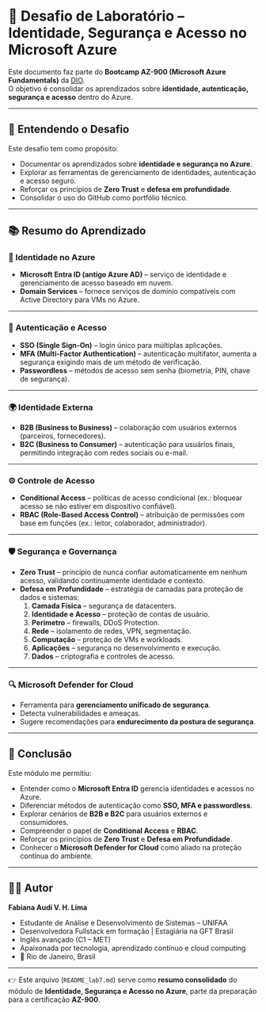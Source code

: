 # 🔐 Desafio de Laboratório – Identidade, Segurança e Acesso no Microsoft Azure

Este documento faz parte do **Bootcamp AZ-900 (Microsoft Azure Fundamentals)** da [DIO](https://dio.me).  
O objetivo é consolidar os aprendizados sobre **identidade, autenticação, segurança e acesso** dentro do Azure.

---

## 📖 Entendendo o Desafio

Este desafio tem como propósito:  

- Documentar os aprendizados sobre **identidade e segurança no Azure**.  
- Explorar as ferramentas de gerenciamento de identidades, autenticação e acesso seguro.  
- Reforçar os princípios de **Zero Trust** e **defesa em profundidade**.  
- Consolidar o uso do GitHub como portfólio técnico.  

---

## 📚 Resumo do Aprendizado

### 👤 Identidade no Azure
- **Microsoft Entra ID (antigo Azure AD)** – serviço de identidade e gerenciamento de acesso baseado em nuvem.  
- **Domain Services** – fornece serviços de domínio compatíveis com Active Directory para VMs no Azure.  

---

### 🔑 Autenticação e Acesso
- **SSO (Single Sign-On)** – login único para múltiplas aplicações.  
- **MFA (Multi-Factor Authentication)** – autenticação multifator, aumenta a segurança exigindo mais de um método de verificação.  
- **Passwordless** – métodos de acesso sem senha (biometria, PIN, chave de segurança).  

---

### 🌍 Identidade Externa
- **B2B (Business to Business)** – colaboração com usuários externos (parceiros, fornecedores).  
- **B2C (Business to Consumer)** – autenticação para usuários finais, permitindo integração com redes sociais ou e-mail.  

---

### ⚙️ Controle de Acesso
- **Conditional Access** – políticas de acesso condicional (ex.: bloquear acesso se não estiver em dispositivo confiável).  
- **RBAC (Role-Based Access Control)** – atribuição de permissões com base em funções (ex.: leitor, colaborador, administrador).  

---

### 🛡️ Segurança e Governança
- **Zero Trust** – princípio de nunca confiar automaticamente em nenhum acesso, validando continuamente identidade e contexto.  
- **Defesa em Profundidade** – estratégia de camadas para proteção de dados e sistemas:  
  1. **Camada Física** – segurança de datacenters.  
  2. **Identidade e Acesso** – proteção de contas de usuário.  
  3. **Perímetro** – firewalls, DDoS Protection.  
  4. **Rede** – isolamento de redes, VPN, segmentação.  
  5. **Computação** – proteção de VMs e workloads.  
  6. **Aplicações** – segurança no desenvolvimento e execução.  
  7. **Dados** – criptografia e controles de acesso.  

---

### 🔍 Microsoft Defender for Cloud
- Ferramenta para **gerenciamento unificado de segurança**.  
- Detecta vulnerabilidades e ameaças.  
- Sugere recomendações para **endurecimento da postura de segurança**.  

---

## 🎯 Conclusão

Este módulo me permitiu:  

- Entender como o **Microsoft Entra ID** gerencia identidades e acessos no Azure.  
- Diferenciar métodos de autenticação como **SSO, MFA e passwordless**.  
- Explorar cenários de **B2B e B2C** para usuários externos e consumidores.  
- Compreender o papel de **Conditional Access** e **RBAC**.  
- Reforçar os princípios de **Zero Trust** e **Defesa em Profundidade**.  
- Conhecer o **Microsoft Defender for Cloud** como aliado na proteção contínua do ambiente.  

---

## 👩‍💻 Autor

**Fabiana Audi V. H. Lima**  
- Estudante de Análise e Desenvolvimento de Sistemas – UNIFAA  
- Desenvolvedora Fullstack em formação | Estagiária na GFT Brasil  
- Inglês avançado (C1 – MET)  
- Apaixonada por tecnologia, aprendizado contínuo e cloud computing  
- 📍 Rio de Janeiro, Brasil  

---

👉 Este arquivo (`README_lab7.md`) serve como **resumo consolidado** do módulo de **Identidade, Segurança e Acesso no Azure**, parte da preparação para a certificação **AZ-900**.

